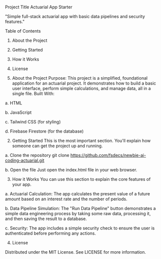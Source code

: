 Project Title
Actuarial App Starter

"Simple full-stack actuarial app with basic data pipelines and security features."

Table of Contents
1. About the Project
2. Getting Started
3. How it Works
4. License

1. About the Project
Purpose:
This project is a simplified, foundational application for an actuarial project. It demonstrates how to build a basic user interface, perform simple calculations, and manage data, all in a single file.
Built With:

a. HTML

b. JavaScript

c. Tailwind CSS (for styling)

d. Firebase Firestore (for the database)

2. Getting Started
This is the most important section. You'll explain how someone can get the project up and running.

a. Clone the repository
git clone https://github.com/fsdecs/newbie-ai-coding-actuarial.git

b. Open the file
Just open the index.html file in your web browser.

3. How it Works
You can use this section to explain the core features of your app.

a. Actuarial Calculation: The app calculates the present value of a future amount based on an interest rate and the number of periods.

b. Data Pipeline Simulation: The "Run Data Pipeline" button demonstrates a simple data engineering process by taking some raw data, processing it, and then saving the result to a database.

c. Security: The app includes a simple security check to ensure the user is authenticated before performing any actions.

4. License

Distributed under the MIT License. See LICENSE for more information.
